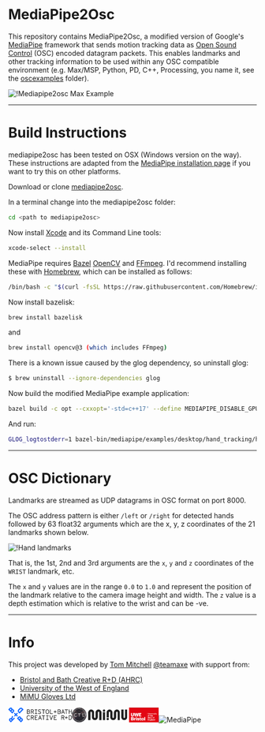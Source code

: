 # MediaPipe2Osc

This repository contains MediaPipe2Osc, a modified version of Google's [MediaPipe](https://github.com/google/mediapipe) framework that sends motion tracking data as [Open Sound Control](https://en.wikipedia.org/wiki/Open_Sound_Control) (OSC) encoded datagram packets. This enables landmarks and other tracking information to be used within any OSC compatible environment (e.g. Max/MSP, Python, PD, C++, Processing, you name it, see the [oscexamples](oscexamples/) folder). 

![!Mediapipe2osc Max Example](docs/images/mediapipe2osc.gif)

---
# Build Instructions

mediapipe2osc has been tested on OSX (Windows version on the way). These instructions are adapted from the [MediaPipe installation page](https://google.github.io/mediapipe/getting_started/install.html) if you want to try this on other platforms.

Download or clone [mediapipe2osc](https://github.com/tommymitch/mediapipe2osc). 

In a terminal change into the mediapipe2osc folder:
```sh
cd <path to mediapipe2osc>
```
Now install [Xcode](https://developer.apple.com/xcode/) and its Command Line tools:

```sh
xcode-select --install
```

MediaPipe requires [Bazel](https://www.bazel.build/) [OpenCV](https://opencv.org/) and [FFmpeg](https://www.ffmpeg.org/). I'd recommend  installing these with [Homebrew](https://brew.sh/), which can be installed as follows:

```sh
/bin/bash -c "$(curl -fsSL https://raw.githubusercontent.com/Homebrew/install/HEAD/install.sh)"
```
Now install bazelisk:
```sh
brew install bazelisk
```
and 
```sh
brew install opencv@3 (which includes FFmpeg)
```
There is a known issue caused by the glog dependency, so uninstall glog:

```sh
$ brew uninstall --ignore-dependencies glog
```
Now build the modified MediaPipe example application:
```sh
bazel build -c opt --cxxopt='-std=c++17' --define MEDIAPIPE_DISABLE_GPU=1 mediapipe/examples/desktop/hand_tracking:hand_tracking_cpu
```
And run:
```sh
GLOG_logtostderr=1 bazel-bin/mediapipe/examples/desktop/hand_tracking/hand_tracking_cpu   --calculator_graph_config_file=mediapipe/graphs/hand_tracking/hand_tracking_desktop_live.pbtxt
```

---
# OSC Dictionary

Landmarks are streamed as UDP datagrams in OSC format on port 8000. 

The OSC address pattern is either `/left` or `/right` for detected hands followed by 63 float32 arguments which are the x, y, z coordinates of the 21 landmarks shown below. 

![!Hand landmarks](docs/images/mobile/hand_landmarks.png)

That is, the 1st, 2nd and 3rd arguments are the `x`, `y` and `z` coordinates of the `WRIST` landmark, etc.

The `x` and `y` values are in the range `0.0` to `1.0` and represent the position of the landmark relative to the camera image height and width. The `z` value is a depth estimation which is relative to the wrist and can be -ve.

---
# Info
This project was developed by [Tom Mitchell](https://go.uwe.ac.uk/tom) [@teamaxe](https:twitter.com/teamaxe) with support from: 
- [Bristol and Bath Creative R+D (AHRC)](https://bristolbathcreative.org/)
- [University of the West of England](https://uwe.ac.uk)
- [MiMU Gloves Ltd](https://mimugloves.com/)

<img src="docs/images/bbcrd.png" alt="Bristol and Bath Creative R+D" height="30"/><img src="docs/images/ctl.png" alt="Creative Technologies Lab" height="30"/><img src="docs/images/mimu.png" alt="MiMU Gloves" height="30"/><img src="docs/images/uwe.png" alt="UWE, Bristol" height="30"/><img src="docs/images/mediapipe_small.png" alt="MediaPipe" height="30"/>

